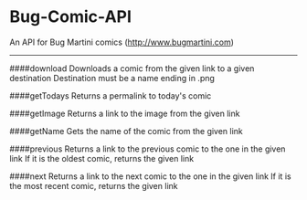 # Bug-Comic-API
An API for Bug Martini comics (http://www.bugmartini.com)

---

####download
Downloads a comic from the given link to a given destination
Destination must be a name ending in .png

####getTodays
Returns a permalink to today's comic

####getImage
Returns a link to the image from the given link

####getName
Gets the name of the comic from the given link

####previous
Returns a link to the previous comic to the one in the given link
If it is the oldest comic, returns the given link

####next
Returns a link to the next comic to the one in the given link
If it is the most recent comic, returns the given link

